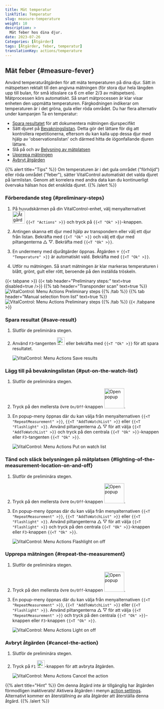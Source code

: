 ```yaml
---
title: Mät temperatur
linkTitle: Temperatur
slug: measure-temperature
weight: 10
description: >
  Mät feber hos dina djur.
date: 2023-07-26
Categories: [Åtgärder]
tags: [Åtgärder, feber, temperatur]
translationKey: actions/temperature
---
```


## Mät feber {#measure-fever}

Använd temperaturåtgärden för att mäta temperaturen på dina djur. Sätt in mätspetsen rektalt till den angivna mätningen (för stora djur hela längden upp till bulan, för små idisslare ca 6 cm eller 2/3 av mätspetsen). Mätprocessen körs automatiskt. Så snart mätprocessen är klar visar enheten den uppmätta temperaturen. Färgkodningen indikerar om temperaturen är i det gröna, gula eller röda området. Du har flera alternativ under kampanjen Ta en temperatur:

- [Spara resultatet](#save-result) för att dokumentera mätningen djurspecifikt
- Sätt djuret på [Bevakningslistan](#put-on-the-watch-list). Detta gör det lättare för dig att kontrollera repetitionerna, eftersom du kan kalla upp dessa djur med hjälp av 'observationslistan' och därmed hitta de iögonfallande djuren lättare.
- Slå på och av [Belysning av mätplatsen](#lighting-of-the-measurement-location-on-and-off)
- [Upprepa mätningen](#repeat-the-measurement)
- [Avbryt åtgärden](#cancel-the-action)

{{% alert title="Tips" %}}
Om temperaturen är i det gula området ("förhöjd") eller röda området ("feber"), sätter VitalControl automatiskt det valda djuret på larmlistan. Genom att korrelera med andra data kan du kontinuerligt övervaka hälsan hos det enskilda djuret.
{{% /alert %}}

### Förberedande steg {#preliminary-steps}

1. På huvudskärmen på din VitalControl-enhet, välj menyalternativet &nbsp;<img src="/icons/actions.svg" width="40" align="bottom" alt="Åtgärder" /> `{{<T "Actions" >}}` och tryck på `{{<T "Ok" >}}`-knappen.

2. Antingen skanna ett djur med hjälp av transpondern eller välj ett djur från listan. Bekräfta med `{{<T "Ok" >}}` och välj ett djur med piltangenterna △ ▽. Bekräfta med `{{<T "Ok" >}}`.


3. En undermeny med djuråtgärder öppnas. Åtgärden <img src="/icons/actions/temperature.svg" width="10" align="bottom" alt="Temperature" /> `{{<T "Temperature" >}}` är automatiskt vald. Bekräfta med `{{<T "Ok" >}}`.

4. Utför nu mätningen. Så snart mätningen är klar markeras temperaturen i blått, grönt, gult eller rött, beroende på den inställda tröskeln.

{{< tabpane >}}
{{< tab header="Preliminary steps:" text=true disabled=true />}}
{{% tab header="Transponder scan" text=true %}}
![VitalControl: Menu Actions Preliminary steps](../images/firststeps-scan.png "Preliminary steps")
{{% /tab %}}
{{% tab header="Manual selection from list" text=true %}}
![VitalControl: Menu Actions Preliminary steps](../images/firststeps.png "Preliminary steps")
{{% /tab %}}
{{< /tabpane >}}

### Spara resultat {#save-result}

1. Slutför de preliminära stegen.

2. Använd `F3`-tangenten <img src="/icons/footer/save.svg" width="25" align="bottom" alt="Save" /> eller bekräfta med `{{<T "Ok" >}}` för att spara resultatet.

    ![VitalControl: Menu Actions Save results](../images/saveresults.png "Save results")

### Lägg till på bevakningslistan {#put-on-the-watch-list}

1. Slutför de preliminära stegen.

2. Tryck på den mellersta övre `On/Off`-knappen <img src="/icons/footer/repeat_add_to_watch.svg" width="65" align="bottom" alt="Open popup" />.

3. En popup-meny öppnas där du kan välja från menyalternativen `{{<T "RepeatMeasurement" >}}`, `{{<T "AddToWatchList" >}}` eller `{{<T "Flashlight" >}}`. Använd piltangenterna △ ▽ för att välja `{{<T "AddToWatchList" >}}` och tryck på den centrala `{{<T "Ok" >}}`-knappen eller `F3`-tangenten `{{<T "Ok" >}}`.

    ![VitalControl: Menu Actions Put on watch list](../images/watchlist.png "Put on watch list")

### Tänd och släck belysningen på mätplatsen {#lighting-of-the-measurement-location-on-and-off}

1. Slutför de preliminära stegen.

2. Tryck på den mellersta övre `On/Off`-knappen <img src="/icons/footer/repeat_add_to_watch.svg" width="65" align="bottom" alt="Open popup" />.


3. En popup-meny öppnas där du kan välja från menyalternativen `{{<T "RepeatMeasurement" >}}`, `{{<T "AddToWatchList" >}}` eller `{{<T "Flashlight" >}}`. Använd piltangenterna △ ▽ för att välja `{{<T "Flashlight" >}}` och tryck på den centrala `{{<T "Ok" >}}`-knappen eller `F3`-knappen `{{<T "Ok" >}}`.

    ![VitalControl: Menu Actions Flashlight on off](../images/light.png "Flashlight on off")

### Upprepa mätningen {#repeat-the-measurement}

1. Slutför de preliminära stegen.

2. Tryck på den mellersta övre `On/Off`-knappen <img src="/icons/footer/repeat_add_to_watch.svg" width="65" align="bottom" alt="Open popup" />.

3. En popup-meny öppnas där du kan välja från menyalternativen `{{<T "RepeatMeasurement" >}}`, `{{<T "AddToWatchList" >}}` eller `{{<T "Flashlight" >}}`. Använd piltangenterna △ ▽ för att välja `{{<T "RepeatMeasurement" >}}` och tryck på den centrala `{{<T "Ok" >}}`-knappen eller `F3`-knappen `{{<T "Ok" >}}`.

    ![VitalControl: Menu Actions Light on off](../images/repeat.png "Light on off")

### Avbryt åtgärden {#cancel-the-action}

1. Slutför de preliminära stegen.

2. Tryck på `F1` <img src="/icons/footer/cancel.svg" width="25" align="bottom" alt="Cancel" />-knappen för att avbryta åtgärden.

    ![VitalControl: Menu Actions Cancel the action](../images/saveresults.png "Cancel the action")

{{% alert title="Hint" %}}
Om denna åtgärd inte är tillgänglig har åtgärden förmodligen inaktiverats! Aktivera åtgärden i menyn [action settings](../setting/). Alternativt kommer en återställning av alla åtgärder att återställa denna åtgärd.
{{% /alert %}}
